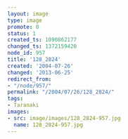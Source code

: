 ```yaml
---
layout: image
type: image
promote: 0
status: 1
created_ts: 1090862177
changed_ts: 1372159420
node_id: 957
title: '128_2824'
created: '2004-07-26'
changed: '2013-06-25'
redirect_from:
- "/node/957/"
permalink: "/2004/07/26/128_2824/"
tags:
- Taranaki
images:
- src: image/images/128_2824-957.jpg
  name: 128_2824-957.jpg
---
```


